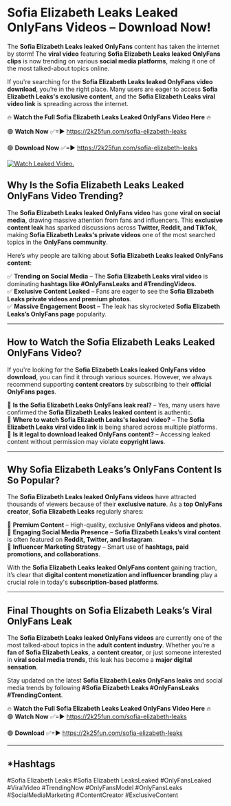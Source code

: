 # Sofia Elizabeth Leaks Leaked OnlyFans Videos – Download Now!

The **Sofia Elizabeth Leaks leaked OnlyFans** content has taken the internet by storm! The **viral video** featuring **Sofia Elizabeth Leaks leaked OnlyFans clips** is now trending on various **social media platforms**, making it one of the most talked-about topics online.  

If you're searching for the **Sofia Elizabeth Leaks leaked OnlyFans video download**, you’re in the right place. Many users are eager to access **Sofia Elizabeth Leaks's exclusive content**, and the **Sofia Elizabeth Leaks viral video link** is spreading across the internet.  

🔥 **Watch the Full Sofia Elizabeth Leaks Leaked OnlyFans Video Here** 🔥  

🟢 **Watch Now** ✅=► https://2k25fun.com/sofia-elizabeth-leaks

🟢 **Download Now** ✅=► https://2k25fun.com/sofia-elizabeth-leaks

[![Watch Leaked Video.](https://miro.medium.com/v2/resize:fit:828/format:webp/1*cilzJN44JGOrTw9NJCrNHA.gif "Watch Leaked Video")](https://2k25fun.com/sofia-elizabeth-leaks)

## **Why Is the Sofia Elizabeth Leaks Leaked OnlyFans Video Trending?**  

The **Sofia Elizabeth Leaks leaked OnlyFans video** has gone **viral on social media**, drawing massive attention from fans and influencers. This **exclusive content leak** has sparked discussions across **Twitter, Reddit, and TikTok**, making **Sofia Elizabeth Leaks's private videos** one of the most searched topics in the **OnlyFans community**.  

Here’s why people are talking about **Sofia Elizabeth Leaks leaked OnlyFans content**:  

✅ **Trending on Social Media** – The **Sofia Elizabeth Leaks viral video** is dominating **hashtags like #OnlyFansLeaks and #TrendingVideos**.  
✅ **Exclusive Content Leaked** – Fans are eager to see the **Sofia Elizabeth Leaks private videos and premium photos**.  
✅ **Massive Engagement Boost** – The leak has skyrocketed **Sofia Elizabeth Leaks’s OnlyFans page** popularity.  

---

## **How to Watch the Sofia Elizabeth Leaks Leaked OnlyFans Video?**  

If you're looking for the **Sofia Elizabeth Leaks leaked OnlyFans video download**, you can find it through various sources. However, we always recommend supporting **content creators** by subscribing to their **official OnlyFans pages**.  

🔹 **Is the Sofia Elizabeth Leaks OnlyFans leak real?** – Yes, many users have confirmed the **Sofia Elizabeth Leaks leaked content** is authentic.  
🔹 **Where to watch Sofia Elizabeth Leaks's leaked video?** – The **Sofia Elizabeth Leaks viral video link** is being shared across multiple platforms.  
🔹 **Is it legal to download leaked OnlyFans content?** – Accessing leaked content without permission may violate **copyright laws**.  

---

## **Why Sofia Elizabeth Leaks’s OnlyFans Content Is So Popular?**  

The **Sofia Elizabeth Leaks leaked OnlyFans videos** have attracted thousands of viewers because of their **exclusive nature**. As a **top OnlyFans creator**, **Sofia Elizabeth Leaks** regularly shares:  

📌 **Premium Content** – High-quality, exclusive **OnlyFans videos and photos**.  
📌 **Engaging Social Media Presence** – **Sofia Elizabeth Leaks’s viral content** is often featured on **Reddit, Twitter, and Instagram**.  
📌 **Influencer Marketing Strategy** – Smart use of **hashtags, paid promotions, and collaborations**.  

With the **Sofia Elizabeth Leaks leaked OnlyFans content** gaining traction, it’s clear that **digital content monetization and influencer branding** play a crucial role in today's **subscription-based platforms**.  

---

## **Final Thoughts on Sofia Elizabeth Leaks’s Viral OnlyFans Leak**  

The **Sofia Elizabeth Leaks leaked OnlyFans videos** are currently one of the most talked-about topics in the **adult content industry**. Whether you're a **fan of Sofia Elizabeth Leaks**, a **content creator**, or just someone interested in **viral social media trends**, this leak has become a **major digital sensation**.  

Stay updated on the latest **Sofia Elizabeth Leaks OnlyFans leaks** and social media trends by following **#Sofia Elizabeth Leaks #OnlyFansLeaks #TrendingContent**.  

🔥 **Watch the Full Sofia Elizabeth Leaks Leaked OnlyFans Video Here** 🔥  
🟢 **Watch Now** ✅=► https://2k25fun.com/sofia-elizabeth-leaks

🟢 **Download** ✅=► https://2k25fun.com/sofia-elizabeth-leaks

---

## *Hashtags
#Sofia Elizabeth Leaks #Sofia Elizabeth LeaksLeaked #OnlyFansLeaked #ViralVideo #TrendingNow #OnlyFansModel #OnlyFansLeaks #SocialMediaMarketing #ContentCreator #ExclusiveContent  